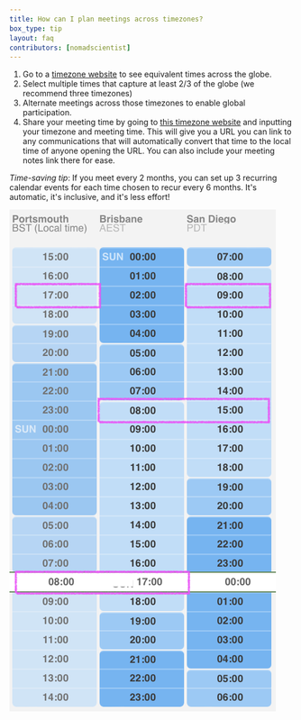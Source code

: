 ```yaml
---
title: How can I plan meetings across timezones?
box_type: tip
layout: faq
contributors: [nomadscientist]
---
```


1. Go to a [timezone website](https://24timezones.com/difference/us-ca/brisbane#2024-06-30T00:00) to see equivalent times across the globe.
2. Select multiple times that capture at least 2/3 of the globe (we recommend three timezones)
3. Alternate meetings across those timezones to enable global participation.
4. Share your meeting time by going to [this timezone website](https://arewemeetingyet.com/#form) and inputting your timezone and meeting time. This will give you a URL you can link to any communications that will automatically convert that time to the local time of anyone opening the URL. You can also include your meeting notes link there for ease.

*Time-saving tip*: If you meet every 2 months, you can set up 3 recurring calendar events for each time chosen to recur every 6 months. It's automatic, it's inclusive, and it's less effort!

![Time zone map showing England, California, and eastern Australia timezones, with three circles around times that include 2 of the 3 timezones during working hours](/topics/community/images/timezones.png "Potential three timezones for your SIG")
